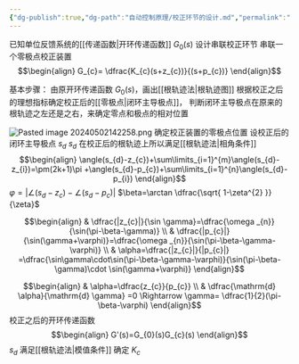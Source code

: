 ```yaml
---
{"dg-publish":true,"dg-path":"自动控制原理/校正环节的设计.md","permalink":"/自动控制原理/校正环节的设计/","dgPassFrontmatter":true,"noteIcon":"","created":"2024-05-21T15:20:28.390+08:00","updated":"2024-05-26T19:33:24.342+08:00"}
---
```


已知单位反馈系统的[[传递函数\|开环传递函数]] $G_{0}(s)$
设计串联校正环节
串联一个零极点校正装置
$$\begin{align}
G_{c}= \dfrac{K_{c}(s+z_{c})}{(s+p_{c})}
\end{align}$$

基本步骤：
由原开环传递函数 $G_{0}(s)$，画出[[根轨迹法\|根轨迹图]]
根据校正之后的理想指标确定校正后的[[零极点\|闭环主导极点]]，
判断闭环主导极点在原来的根轨迹之左还是之右，来确定零点和极点的相对位置

![Pasted image 20240502142258.png](/img/user/Functional%20files/Photo%20Resources/Pasted%20image%2020240502142258.png)
确定校正装置的零极点位置
设校正后的闭环主导极点 $s_{d}$
$s_{d}$ 在校正后的根轨迹上所以满足[[根轨迹法\|相角条件]]
$$\begin{align}
\angle(s_{d}-z_{c})+\sum\limits_{i=1}^{m}\angle(s_{d}-z_{i})=\pm(2k+1)\pi +\angle(s_{d}-p_{c})+\sum\limits_{i=1}^{n}\angle(s_{d}-p_{i})
\end{align}$$
$\varphi=|\angle(s_{d}-z_{c})-\angle(s_{d}-p_{c})|$
$\beta=\arctan \dfrac{\sqrt{ 1-\zeta^{2} }}{\zeta}$

$$\begin{align}
 & \dfrac{|z_{c}|}{\sin \gamma}=\dfrac{\omega _{n}}{\sin(\pi-\beta-\gamma)} \\
 & \dfrac{|p_{c}|}  {\sin(\gamma+\varphi)}=\dfrac{\omega _{n}}{\sin(\pi-\beta-\gamma-\varphi)} \\
 & \alpha=\dfrac{|z_{c}|}{|p_{c}|} =\dfrac{\sin\gamma\cdot\sin(\pi-\beta-\gamma-\varphi)}{\sin(\pi-\beta-\gamma)\cdot \sin(\gamma+\varphi)}
\end{align}$$

$$\begin{align}
 & \alpha=\dfrac{z_{c}}{p_{c}} \\
 & \dfrac{\mathrm{d} \alpha}{\mathrm{d} \gamma}  =0  \Rightarrow \gamma= \dfrac{1}{2}(\pi-\beta-\varphi)
\end{align}$$
校正之后的开环传递函数
$$\begin{align}
G'(s)=G_{0}(s)G_{c}(s)
\end{align}$$
$s_{d}$ 满足[[根轨迹法\|模值条件]]
确定 $K_{c}$


